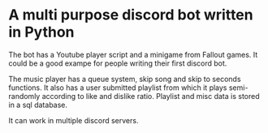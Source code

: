 # A multi purpose discord bot written in Python
The bot has a Youtube player script and a minigame from Fallout games. It could be a good exampe for people writing their first discord bot.  

The music player has a queue system, skip song and skip to seconds functions. It also has a user submitted playlist from which it plays semi-randomly according to like and dislike ratio. Playlist and misc data is stored in a sql database. 

It can work in multiple discord servers.
